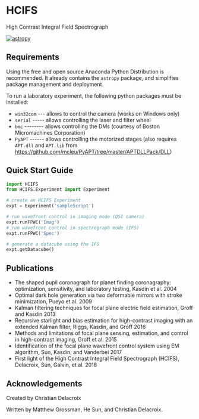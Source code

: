 # HCIFS 
High Contrast Integral Field Spectrograph 

[![astropy](http://img.shields.io/badge/powered%20by-AstroPy-orange.svg?style=flat)](http://www.astropy.org/)

Requirements
-------------------------------
Using the free and open source Anaconda Python Distribution is recommended. It already contains the ``astropy`` package, and simplifies package management and deployment.

To run a laboratory experiment, the following python packages must be installed:
* ``win32com`` --- allows to control the camera (works on Windows only)
* ``serial`` ----- allows controlling the laser and filter wheel
* ``bmc`` -------- allows controlling the DMs (courtesy of Boston Micromachines Corporation)
* ``PyAPT`` ------ allows controlling the motorized stages (also requires ``APT.dll`` and ``APT.lib`` from https://github.com/mcleu/PyAPT/tree/master/APTDLLPack/DLL)

Quick Start Guide
-------------------------------

```python
import HCIFS
from HCIFS.Experiment import Experiment

# create an HCIFS Experiment 
expt = Experiment('sampleScript')

# run wavefront control in imaging mode (QSI camera)
expt.runFPWC('Imag')
# run wavefront control in spectrograph mode (IFS)
expt.runFPWC('Spec')

# generate a datacube using the IFS
expt.getDatacube()
```

Publications
-------------------------------
* The shaped pupil coronagraph for planet finding coronagraphy: optimization, sensitivity, and laboratory testing, Kasdin et al. 2004
* Optimal dark hole generation via two deformable mirrors with stroke minimization, Pueyo et al. 2009
* Kalman filtering techniques for focal plane electric field estimation, Groff and Kasdin 2013
* Recursive starlight and bias estimation for high-contrast imaging with an extended Kalman filter, Riggs, Kasdin, and Groff 2016
* Methods and limitations of focal plane sensing, estimation, and control in high-contrast imaging, Groff et al. 2015
* Identification of the focal plane wavefront control system using EM algorithm, Sun, Kasdin, and Vanderbei 2017
* First light of the High Contrast Integral Field Spectrograph (HCIFS), Delacroix, Sun, Galvin, et al. 2018

Acknowledgements
-------------------------------
Created by Christian Delacroix

Written by Matthew Grossman, He Sun, and Christian Delacroix.
